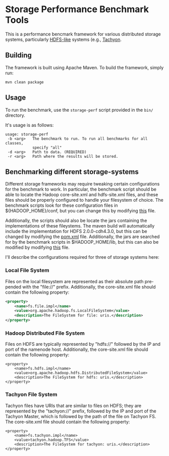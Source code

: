 # Storage Performance Benchmark Tools

This is a performance bencmark framework for various distributed storage 
systems, particularly 
[HDFS-like](http://hadoop.apache.org/docs/r1.2.1/hdfs_design.html) systems 
(e.g., [Tachyon](http://tachyonp-roject.org).

## Building

The framework is built using Apache Maven. To build the framework, simply run:

```
mvn clean package
```

## Usage

To run the benchmark, use the `storage-perf` script provided in the `bin/` 
directory.

It's usage is as follows:

```
usage: storage-perf
 -b <arg>   The benchmark to run. To run all benchmarks for all classes,
            specify "all"
 -d <arg>   Path to data. (REQUIRED)
 -r <arg>   Path where the results will be stored.
```

## Benchmarking different storage-systems

Different storage frameworks may require tweaking certain configurations for the
benchmark to work. In particular, the benchmark script should be able to locate
the Hadoop core-site.xml and hdfs-site.xml files, and these files should be
properly configured to handle your filesystem of choice. The benchmark scripts
look for these configuration files in ${HADOOP_HOME}/conf, but you can change
this by modifying [this](conf/storage-env.sh) file. 

Additionally, the scripts should also be locate the jars containing the 
implementations of these fileystems. The maven build will automatically include
the implementation for HDFS 2.0.0-cdh4.3.0, but this can be changed by modifying
the [pom.xml](pom.xml) file. Additionally, the jars are searched for by the
benchmark scripts in $HADOOP_HOME/lib, but this can also be modified by 
modifying [this](conf/storage-env.sh) file.

I'll describe the configurations required for three of storage systems here:

### Local File System

Files on the local filesystem are represented as their absolute path pre-pended
with the "file://" prefix. Additionally, the core-site.xml file should contain
the following property:

```xml
<property>
    <name>fs.file.impl</name>
    <value>org.apache.hadoop.fs.LocalFileSystem</value>
    <description>The FileSystem for file: uris.</description>
</property>
```

### Hadoop Distributed File System

Files on HDFS are typically represented by "hdfs://" followed by the IP and port
of the namenode host. Additionally, the core-site.xml file should contain the
following property:

```
<property>
    <name>fs.hdfs.impl</name>
    <value>org.apache.hadoop.hdfs.DistributedFileSystem</value>
    <description>The FileSystem for hdfs: uris.</description>
</property>
```

### Tachyon File System

Tachyon files have URIs that are similar to files on HDFS; they are represented
by the "tachyon://" prefix, followed by the IP and port of the Tachyon Master, 
which is followed by the path of the file on Tachyon FS. The core-site.xml file
should contain the following property:

```
<property>
    <name>fs.tachyon.impl</name>
    <value>tachyon.hadoop.TFS</value>
    <description>The FileSystem for tachyon: uris.</description>
</property>
```
